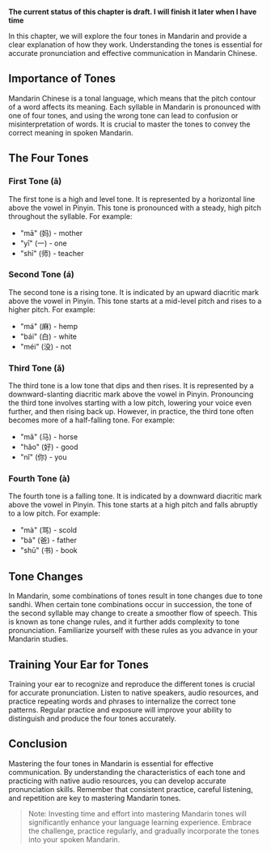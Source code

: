 **The current status of this chapter is draft. I will finish it later when I have time**

In this chapter, we will explore the four tones in Mandarin and provide a clear explanation of how they work. Understanding the tones is essential for accurate pronunciation and effective communication in Mandarin Chinese.

Importance of Tones
-------------------

Mandarin Chinese is a tonal language, which means that the pitch contour of a word affects its meaning. Each syllable in Mandarin is pronounced with one of four tones, and using the wrong tone can lead to confusion or misinterpretation of words. It is crucial to master the tones to convey the correct meaning in spoken Mandarin.

The Four Tones
--------------

### First Tone (ā)

The first tone is a high and level tone. It is represented by a horizontal line above the vowel in Pinyin. This tone is pronounced with a steady, high pitch throughout the syllable. For example:

* "mā" (妈) - mother
* "yī" (一) - one
* "shī" (师) - teacher

### Second Tone (á)

The second tone is a rising tone. It is indicated by an upward diacritic mark above the vowel in Pinyin. This tone starts at a mid-level pitch and rises to a higher pitch. For example:

* "má" (麻) - hemp
* "bái" (白) - white
* "méi" (没) - not

### Third Tone (ǎ)

The third tone is a low tone that dips and then rises. It is represented by a downward-slanting diacritic mark above the vowel in Pinyin. Pronouncing the third tone involves starting with a low pitch, lowering your voice even further, and then rising back up. However, in practice, the third tone often becomes more of a half-falling tone. For example:

* "mǎ" (马) - horse
* "hǎo" (好) - good
* "nǐ" (你) - you

### Fourth Tone (à)

The fourth tone is a falling tone. It is indicated by a downward diacritic mark above the vowel in Pinyin. This tone starts at a high pitch and falls abruptly to a low pitch. For example:

* "mà" (骂) - scold
* "bà" (爸) - father
* "shū" (书) - book

Tone Changes
------------

In Mandarin, some combinations of tones result in tone changes due to tone sandhi. When certain tone combinations occur in succession, the tone of the second syllable may change to create a smoother flow of speech. This is known as tone change rules, and it further adds complexity to tone pronunciation. Familiarize yourself with these rules as you advance in your Mandarin studies.

Training Your Ear for Tones
---------------------------

Training your ear to recognize and reproduce the different tones is crucial for accurate pronunciation. Listen to native speakers, audio resources, and practice repeating words and phrases to internalize the correct tone patterns. Regular practice and exposure will improve your ability to distinguish and produce the four tones accurately.

Conclusion
----------

Mastering the four tones in Mandarin is essential for effective communication. By understanding the characteristics of each tone and practicing with native audio resources, you can develop accurate pronunciation skills. Remember that consistent practice, careful listening, and repetition are key to mastering Mandarin tones.
> Note: Investing time and effort into mastering Mandarin tones will significantly enhance your language learning experience. Embrace the challenge, practice regularly, and gradually incorporate the tones into your spoken Mandarin.
